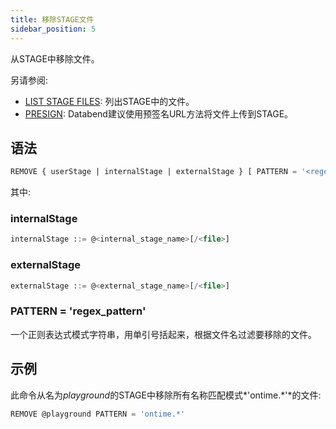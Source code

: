 ```yaml
---
title: 移除STAGE文件
sidebar_position: 5
---
```


从STAGE中移除文件。

另请参阅:

- [LIST STAGE FILES](04-ddl-list-stage.md): 列出STAGE中的文件。
- [PRESIGN](presign.md): Databend建议使用预签名URL方法将文件上传到STAGE。

## 语法

```sql
REMOVE { userStage | internalStage | externalStage } [ PATTERN = '<regex_pattern>' ]
```
其中:

### internalStage

```sql
internalStage ::= @<internal_stage_name>[/<file>]
```

### externalStage

```sql
externalStage ::= @<external_stage_name>[/<file>]
```

### PATTERN = 'regex_pattern'

一个正则表达式模式字符串，用单引号括起来，根据文件名过滤要移除的文件。

## 示例

此命令从名为*playground*的STAGE中移除所有名称匹配模式*'ontime.*'*的文件:

```sql
REMOVE @playground PATTERN = 'ontime.*'
```